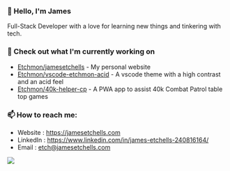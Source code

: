 ### 👋 Hello, I'm James

Full-Stack Developer with a love for learning new things and tinkering with tech.

### 👷 Check out what I'm currently working on

- [Etchmon/jamesetchells](https://github.com/Etchmon/jamesetchells) - My personal website
- [Etchmon/vscode-etchmon-acid](https://github.com/Etchmon/vscode-etchmon-acid) - A vscode theme with a high contrast and an acid feel
- [Etchmon/40k-helper-cp](https://github.com/Etchmon/40k-helper-cp) - A PWA app to assist 40k Combat Patrol table top games

### 📫 How to reach me:

- Website : <https://jamesetchells.com>
- LinkedIn : <https://www.linkedin.com/in/james-etchells-240816164/>
- Email : etch@jamesetchells.com

<p align="left"><a href="https://github.com/anuraghazra/github-readme-stats">
  <img align="center" src="https://github-readme-stats.vercel.apA skilled and enthusiastic software developer with a passion for creating high-quality software solutions.p/api?username=Etchmon&show_icons=true&theme=tokyonight" />
</a></p>
